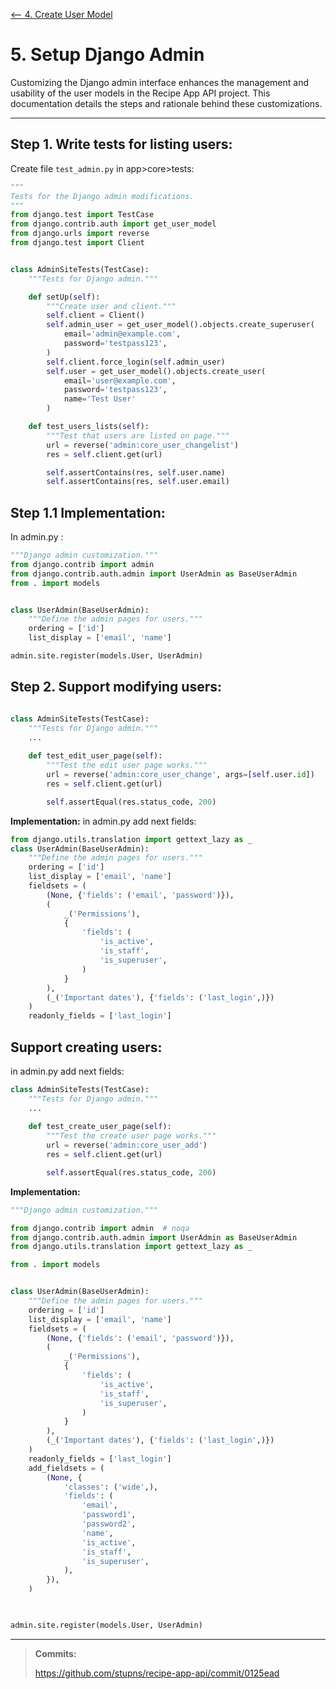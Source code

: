 [ <-- 4. Create User Model ](Create%20User%20Model.md)
# 5. Setup Django Admin
Customizing the Django admin interface enhances the management and usability of the user models in the Recipe App API 
project. This documentation details the steps and rationale behind these customizations.
___
## Step 1. Write tests for listing users:

Create file `test_admin.py` in app>core>tests:

```python
"""
Tests for the Django admin modifications.
"""
from django.test import TestCase
from django.contrib.auth import get_user_model
from django.urls import reverse
from django.test import Client


class AdminSiteTests(TestCase):
    """Tests for Django admin."""

    def setUp(self):
        """Create user and client."""
        self.client = Client()
        self.admin_user = get_user_model().objects.create_superuser(
            email='admin@example.com',
            password='testpass123',
        )
        self.client.force_login(self.admin_user)
        self.user = get_user_model().objects.create_user(
            email='user@example.com',
            password='testpass123',
            name='Test User'
        )

    def test_users_lists(self):
        """Test that users are listed on page."""
        url = reverse('admin:core_user_changelist')
        res = self.client.get(url)

        self.assertContains(res, self.user.name)
        self.assertContains(res, self.user.email)
```

## Step 1.1 Implementation:

In admin.py :
```python
"""Django admin customization."""
from django.contrib import admin
from django.contrib.auth.admin import UserAdmin as BaseUserAdmin
from . import models


class UserAdmin(BaseUserAdmin):
    """Define the admin pages for users."""
    ordering = ['id']
    list_display = ['email', 'name']

admin.site.register(models.User, UserAdmin)
```

## Step 2. Support modifying users:

```python

class AdminSiteTests(TestCase):
    """Tests for Django admin."""
    ...
    
    def test_edit_user_page(self):
        """Test the edit user page works."""
        url = reverse('admin:core_user_change', args=[self.user.id])
        res = self.client.get(url)

        self.assertEqual(res.status_code, 200)
```

**Implementation:**
in admin.py add next fields:
```python
from django.utils.translation import gettext_lazy as _
class UserAdmin(BaseUserAdmin):
    """Define the admin pages for users."""
    ordering = ['id']
    list_display = ['email', 'name']
    fieldsets = (
        (None, {'fields': ('email', 'password')}),
        (
            _('Permissions'),
            {
                'fields': (
                    'is_active',
                    'is_staff',
                    'is_superuser',
                )
            }
        ),
        (_('Important dates'), {'fields': ('last_login',)})
    )
    readonly_fields = ['last_login']
```

## Support creating users:
in admin.py add next fields:
```python
class AdminSiteTests(TestCase):
    """Tests for Django admin."""
    ...
    
    def test_create_user_page(self):
        """Test the create user page works."""
        url = reverse('admin:core_user_add')
        res = self.client.get(url)

        self.assertEqual(res.status_code, 200)

```

**Implementation:**
```python
"""Django admin customization."""

from django.contrib import admin  # noqa
from django.contrib.auth.admin import UserAdmin as BaseUserAdmin
from django.utils.translation import gettext_lazy as _

from . import models


class UserAdmin(BaseUserAdmin):
    """Define the admin pages for users."""
    ordering = ['id']
    list_display = ['email', 'name']
    fieldsets = (
        (None, {'fields': ('email', 'password')}),
        (
            _('Permissions'),
            {
                'fields': (
                    'is_active',
                    'is_staff',
                    'is_superuser',
                )
            }
        ),
        (_('Important dates'), {'fields': ('last_login',)})
    )
    readonly_fields = ['last_login']
    add_fieldsets = (
        (None, {
            'classes': ('wide',),
            'fields': (
                'email',
                'password1',
                'password2',
                'name',
                'is_active',
                'is_staff',
                'is_superuser',
            ),
        }),
    )
    


admin.site.register(models.User, UserAdmin)
```

____
> **Commits:**
>
> https://github.com/stupns/recipe-app-api/commit/0125ead
